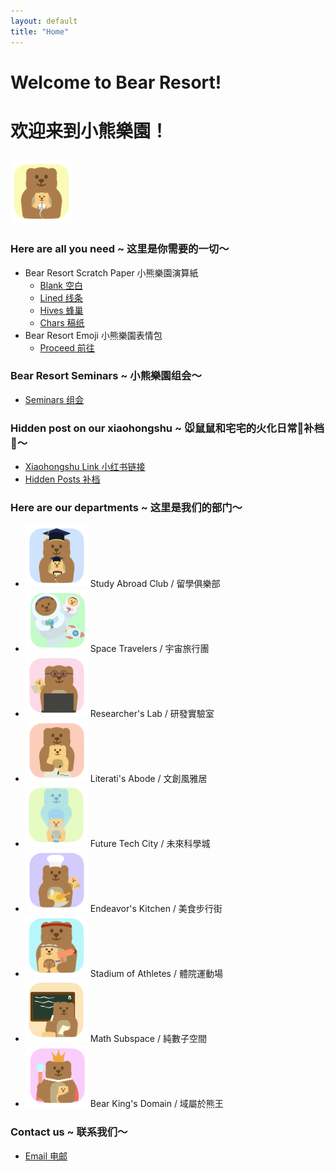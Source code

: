 ```yaml
---
layout: default
title: "Home"
---
```


# Welcome to Bear Resort!
# 欢迎来到小熊樂園！

## <img src="/logos/default-bear.png" width="100" height="100"><br>

### Here are all you need ~ 这里是你需要的一切～
- Bear Resort Scratch Paper 小熊樂園演算紙
    - [Blank 空白](/Scratch-Paper/Blank.pdf)
    - [Lined 线条](/Scratch-Paper/Lined.pdf)
    - [Hives 蜂巢](/Scratch-Paper/Hives.pdf)
    - [Chars 稿纸](/Scratch-Paper/Characters.pdf)
- Bear Resort Emoji 小熊樂園表情包
    - [Proceed 前往](/emoji/emoji.md)

### Bear Resort Seminars ~ 小熊樂園组会～
- [Seminars 组会](/Seminars/F24.md)

### Hidden post on our xiaohongshu ~ 🐭鼠鼠和宅宅的火化日常🔢补档👾～
- [Xiaohongshu Link 小红书链接](https://www.xiaohongshu.com/user/profile/64554f4400000000120358c9)
- [Hidden Posts 补档](/posts/intro.md)

### Here are our departments ~ 这里是我们的部门～
- <img src="/logos/study-abroad.png" width="100" height="100"> Study Abroad Club / 留學俱樂部
- <img src="/logos/space-traveler.png" width="100" height="100"> Space Travelers / 宇宙旅行團
- <img src="/logos/lab-researcher.png" width="100" height="100"> Researcher's Lab / 研發實驗室
- <img src="/logos/literati-writer.png" width="100" height="100"> Literati's Abode / 文創風雅居
- <img src="/logos/future-tech.png" width="100" height="100"> Future Tech City / 未來科學城
- <img src="/logos/endeavor-cook.png" width="100" height="100"> Endeavor's Kitchen / 美食步行街
- <img src="/logos/sports-athlete.png" width="100" height="100"> Stadium of Athletes / 體院運動場 
- <img src="/logos/math-subspce.png" width="100" height="100"> Math Subspace / 純數子空間
- <img src="/logos/king-domain.png" width="100" height="100"> Bear King's Domain / 域屬於熊王

### Contact us ~ 联系我们～
- [Email 电邮](mailto:bear.resort.01@gmail.com)
